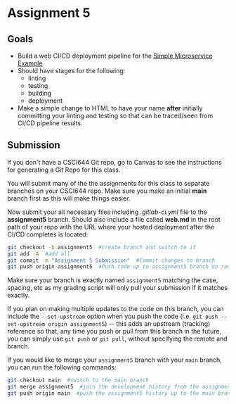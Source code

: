 # Assignment 5

## Goals

* Build a web CI/CD deployment pipeline for the [Simple Microservice Example](https://github.com/CSUChico-CSCI644/simple-microservice-example)
* Should have stages for the following:
    * linting
    * testing
    * building
    * deployment
* Make a simple change to HTML to have your name **after** initially committing your linting and testing so that can be traced/seen from CI/CD pipeline results.


## Submission

If you don't have a CSCI644 Git repo, go to Canvas to see the instructions for generating a Git Repo for this class.

You will submit many of the the assignments for this class to separate branches on your CSCI644 repo. Make sure you make an initial **main** branch first as this will make things easier.

Now submit your all necessary files including *.gitlab-ci.yml* file to the **assignment5** branch. Should also include a file called **web.md** in the root path of your repo with the URL where your hosted deployment after the CI/CD completes is located:

```bash
git checkout -b assignment5  #create branch and switch to it
git add -A  #add all
git commit -m "Assignment 5 Submission"  #Commit changes to branch
git push origin assignment5  #Push code up to assignment5 branch on remote
```

Make sure your branch is exactly named `assignment5` matching the case, spacing, etc as my grading script will only pull your submission if it matches exactly.

If you plan on making multiple updates to the code on this branch, you can include the `--set-upstream` option when you push the code (i.e. `git push --set-upstream origin assignment5`) -- this adds an upstream (tracking) reference so that, any time you push or pull from this branch in the future, you can simply use `git push` or `git pull`, without specifying the remote and branch.

If you would like to merge your `assignment5` branch with your `main` branch, you can run the following commands:
```bash
git checkout main  #switch to the main branch
git merge assignment5  #join the development history from the assignment1 branch with the current (main) branch
git push origin main  #push the assignment5 history up to the main branch on the remote
```
